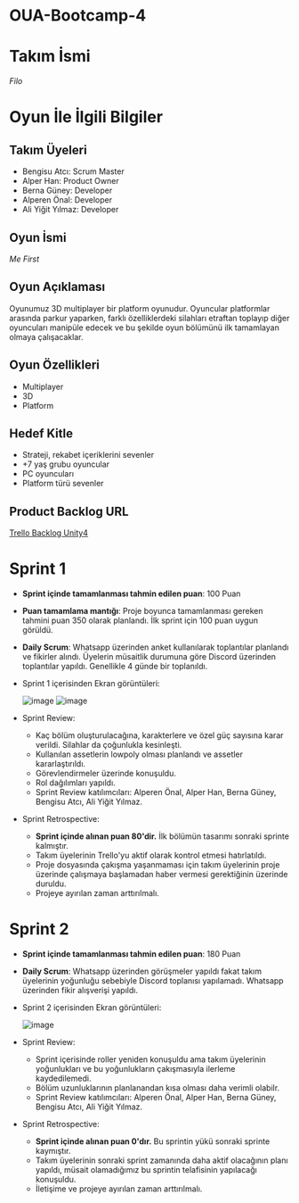 # OUA-Bootcamp-4

# Takım İsmi
*Filo*

# Oyun İle İlgili Bilgiler

## Takım Üyeleri

-   Bengisu Atcı: Scrum Master
-   Alper Han: Product Owner
-   Berna Güney: Developer
-   Alperen Önal: Developer
-   Ali Yiğit Yılmaz: Developer

## Oyun İsmi

*Me First*

## Oyun Açıklaması

Oyunumuz 3D multiplayer bir platform oyunudur. Oyuncular platformlar arasında parkur yaparken, farklı özelliklerdeki silahları etraftan toplayıp diğer oyuncuları manipüle edecek ve bu şekilde oyun bölümünü ilk tamamlayan olmaya çalışacaklar. 

## Oyun Özellikleri

- Multiplayer
- 3D
- Platform


## Hedef Kitle

- Strateji, rekabet içeriklerini sevenler
- +7 yaş grubu oyuncular
- PC oyuncuları
- Platform türü sevenler
  

## Product Backlog URL

[Trello Backlog Unity4](https://trello.com/b/x7xrlyAS/bootcamp-grup-4)


# Sprint 1
    
-   **Sprint içinde tamamlanması tahmin edilen puan**: 100 Puan
    
-   **Puan tamamlama mantığı**: Proje boyunca tamamlanması gereken tahmini puan 350 olarak planlandı. İlk sprint için 100 puan uygun görüldü.
    
-   **Daily Scrum**: Whatsapp üzerinden anket kullanılarak toplantılar planlandı ve fikirler alındı. Üyelerin müsaitlik durumuna göre Discord üzerinden toplantılar yapıldı. Genellikle 4 günde bir toplanıldı.

-   Sprint 1 içerisinden Ekran görüntüleri:
  
    ![image](https://github.com/0alp/OUA-Bootcamp-4/assets/163652742/0b8425cb-b8fb-4ab4-92a2-9a9ea3a7bcdc)
    ![image](https://github.com/0alp/OUA-Bootcamp-4/assets/163652742/420948a6-479a-4508-a0f7-1edc87c5b1a3)


-   Sprint Review:
     -  Kaç bölüm oluşturulacağına, karakterlere ve özel güç sayısına karar verildi. Silahlar da çoğunlukla kesinleşti.
     -  Kullanılan assetlerin lowpoly olması planlandı ve assetler kararlaştırıldı.
     -  Görevlendirmeler üzerinde konuşuldu.
     -  Rol dağılımları yapıldı.
     -  Sprint Review katılımcıları: Alperen Önal, Alper Han, Berna Güney, Bengisu Atcı, Ali Yiğit Yılmaz.

-   Sprint Retrospective:
     - **Sprint içinde alınan puan 80'dir.** İlk bölümün tasarımı sonraki sprinte kalmıştır.
     - Takım üyelerinin Trello'yu aktif olarak kontrol etmesi hatırlatıldı.
     - Proje dosyasında çakışma yaşanmaması için takım üyelerinin proje üzerinde çalışmaya başlamadan haber vermesi gerektiğinin üzerinde duruldu.
     - Projeye ayırılan zaman arttırılmalı.


# Sprint 2
    
-   **Sprint içinde tamamlanması tahmin edilen puan**: 180 Puan
    
-   **Daily Scrum**: Whatsapp üzerinden görüşmeler yapıldı fakat takım üyelerinin yoğunluğu sebebiyle Discord toplanısı yapılamadı. Whatsapp üzerinden fikir alışverişi yapıldı.

-   Sprint 2 içerisinden Ekran görüntüleri:
  
    ![image](https://github.com/user-attachments/assets/dfd8a783-5a5c-4c1a-ac4e-0017cd3ce7be)


-   Sprint Review:
     -  Sprint içerisinde roller yeniden konuşuldu ama takım üyelerinin yoğunlukları ve bu yoğunlukların çakışmasıyla ilerleme kaydedilemedi.
     -  Bölüm uzunluklarının planlanandan kısa olması daha verimli olabilr.
     -  Sprint Review katılımcıları: Alperen Önal, Alper Han, Berna Güney, Bengisu Atcı, Ali Yiğit Yılmaz.

-   Sprint Retrospective:
     - **Sprint içinde alınan puan 0'dır.** Bu sprintin yükü sonraki sprinte kaymıştır.
     - Takım üyelerinin sonraki sprint zamanında daha aktif olacağının planı yapıldı, müsait olamadığımız bu sprintin telafisinin yapılacağı konuşuldu.
     - İletişime ve projeye ayırılan zaman arttırılmalı.
